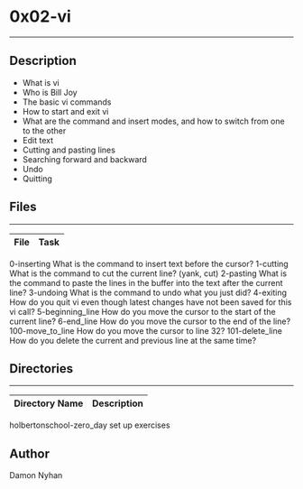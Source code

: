 # 0x02-vi
---
## Description
* What is vi
* Who is Bill Joy
* The basic vi commands
* How to start and exit vi
* What are the command and insert modes, and how to switch from one to the other
* Edit text
* Cutting and pasting lines
* Searching forward and backward
* Undo
* Quitting

## Files
---
File|Task
---|---
0-inserting What is the command to insert text before the cursor?
1-cutting What is the command to cut the current line? (yank, cut)
2-pasting What is the command to paste the lines in the buffer into the text after the current line?
3-undoing What is the command to undo what you just did?
4-exiting How do you quit vi even though latest changes have not been saved for this vi call?
5-beginning_line How do you move the cursor to the start of the current line?
6-end_line How do you move the cursor to the end of the line?
100-move_to_line How do you move the cursor to line 32?
101-delete_line How do you delete the current and previous line at the same time?

## Directories
---
Directory Name | Description
---|---
holbertonschool-zero_day set up exercises


## Author
Damon Nyhan